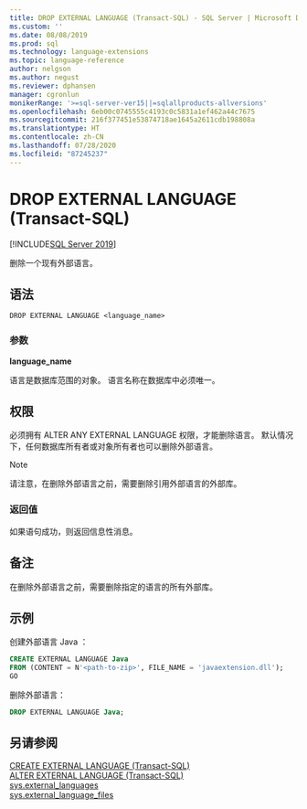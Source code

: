 ```yaml
---
title: DROP EXTERNAL LANGUAGE (Transact-SQL) - SQL Server | Microsoft Docs
ms.custom: ''
ms.date: 08/08/2019
ms.prod: sql
ms.technology: language-extensions
ms.topic: language-reference
author: nelgson
ms.author: negust
ms.reviewer: dphansen
manager: cgronlun
monikerRange: '>=sql-server-ver15||=sqlallproducts-allversions'
ms.openlocfilehash: 6eb00c0745555c4193c0c5831a1ef462a44c7675
ms.sourcegitcommit: 216f377451e53874718ae1645a2611cdb198808a
ms.translationtype: HT
ms.contentlocale: zh-CN
ms.lasthandoff: 07/28/2020
ms.locfileid: "87245237"
---
```

# <a name="drop-external-language-transact-sql"></a>DROP EXTERNAL LANGUAGE (Transact-SQL)  
[!INCLUDE[SQL Server 2019](../../includes/applies-to-version/sqlserver2019.md)]

删除一个现有外部语言。

## <a name="syntax"></a>语法

```text
DROP EXTERNAL LANGUAGE <language_name>
```

### <a name="arguments"></a>参数

**language_name**

语言是数据库范围的对象。 语言名称在数据库中必须唯一。

## <a name="permissions"></a>权限

必须拥有 ALTER ANY EXTERNAL LANGUAGE 权限，才能删除语言。 默认情况下，任何数据库所有者或对象所有者也可以删除外部语言。

> [!NOTE]
> 请注意，在删除外部语言之前，需要删除引用外部语言的外部库。

### <a name="return-values"></a>返回值

如果语句成功，则返回信息性消息。

## <a name="remarks"></a>备注

在删除外部语言之前，需要删除指定的语言的所有外部库。

## <a name="examples"></a>示例

创建外部语言 Java  ：

```sql
CREATE EXTERNAL LANGUAGE Java 
FROM (CONTENT = N'<path-to-zip>', FILE_NAME = 'javaextension.dll');
GO
```

删除外部语言：

```sql
DROP EXTERNAL LANGUAGE Java;
```

## <a name="see-also"></a>另请参阅

[CREATE EXTERNAL LANGUAGE (Transact-SQL)](create-external-language-transact-sql.md)  
[ALTER EXTERNAL LANGUAGE (Transact-SQL)](alter-external-language-transact-sql.md)  
[sys.external_languages](../../relational-databases/system-catalog-views/sys-external-languages-transact-sql.md)  
[sys.external_language_files](../../relational-databases/system-catalog-views/sys-external-language-files-transact-sql.md)  
